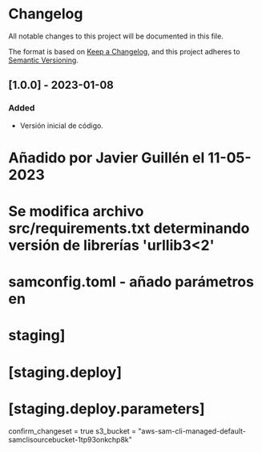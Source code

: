 # Changelog
All notable changes to this project will be documented in this file.

The format is based on [Keep a Changelog](https://keepachangelog.com/en/1.0.0/),
and this project adheres to [Semantic Versioning](https://semver.org/spec/v2.0.0.html).

## [1.0.0] - 2023-01-08
### Added
- Versión inicial de código.

# Añadido por Javier Guillén el 11-05-2023

# Se modifica archivo src/requirements.txt determinando versión de librerías 'urllib3<2'

# samconfig.toml - añado parámetros en 
# staging]
# [staging.deploy]
# [staging.deploy.parameters]

confirm_changeset = true
s3_bucket = "aws-sam-cli-managed-default-samclisourcebucket-1tp93onkchp8k"
